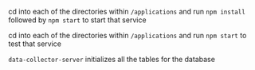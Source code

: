 cd into each of the directories within `/applications` and run `npm install` followed by `npm start` to start that service

cd into each of the directories within `/applications` and run `npm start` to test that service

`data-collector-server` initializes all the tables for the database